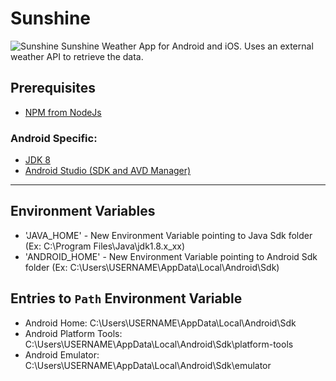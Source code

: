 # Sunshine
![Sunshine](https://github.com/venu387/sunshine/actions/workflows/main.yml/badge.svg?branch=main)
Sunshine Weather App for Android and iOS. Uses an external weather API to retrieve the data.

## Prerequisites

- [NPM from NodeJs](https://nodejs.org/en/download/)

### Android Specific:

- [JDK 8](https://www.oracle.com/ca-en/java/technologies/javase/javase-jdk8-downloads.html)
- [Android Studio (SDK and AVD Manager)](https://developer.android.com/studio)

---

## Environment Variables

- 'JAVA_HOME' - New Environment Variable pointing to Java Sdk folder (Ex: C:\Program Files\Java\jdk1.8.x_xx)
- 'ANDROID_HOME' - New Environment Variable pointing to Android Sdk folder (Ex: C:\Users\USERNAME\AppData\Local\Android\Sdk)

## Entries to `Path` Environment Variable

- Android Home: C:\Users\USERNAME\AppData\Local\Android\Sdk
- Android Platform Tools: C:\Users\USERNAME\AppData\Local\Android\Sdk\platform-tools
- Android Emulator: C:\Users\USERNAME\AppData\Local\Android\Sdk\emulator
